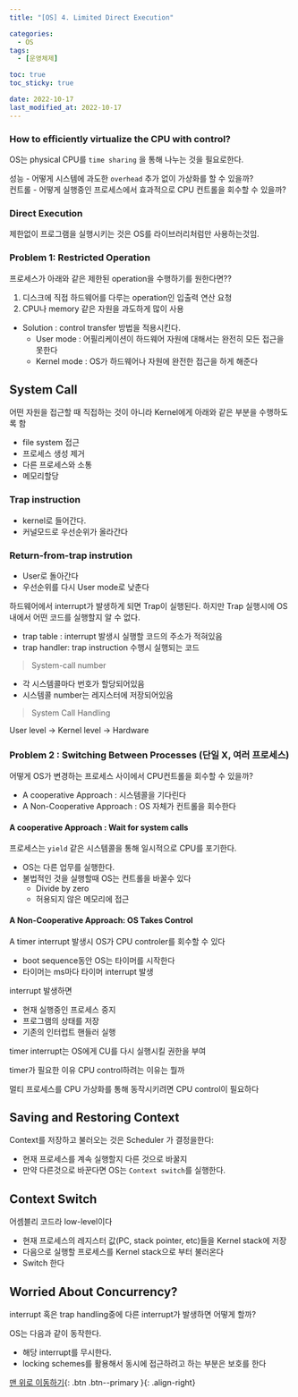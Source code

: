 ```yaml
---
title: "[OS] 4. Limited Direct Execution"

categories:
  - OS
tags:
  - [운영체제]

toc: true
toc_sticky: true

date: 2022-10-17
last_modified_at: 2022-10-17
---
```


### How to efficiently virtualize the CPU with control?

OS는 physical CPU를 `time sharing` 을 통해 나누는 것을 필요로한다.

성능 - 어떻게 시스템에 과도한 `overhead` 추가 없이 가상화를 할 수 있을까?  
컨트롤 - 어떻게 실행중인 프로세스에서 효과적으로 CPU 컨트롤을 회수할 수 있을까?

### Direct Execution

제한없이 프로그램을 실행시키는 것은 OS를 라이브러리처럼만 사용하는것임.

### Problem 1: Restricted Operation

프로세스가 아래와 같은 제한된 operation을 수행하기를 원한다면??

1. 디스크에 직접 하드웨어를 다루는 operation인 입출력 연산 요청
2. CPU나 memory 같은 자원을 과도하게 많이 사용

- Solution : control transfer 방법을 적용시킨다.
  - User mode : 어필리케이션이 하드웨어 자원에 대해서는 완전히 모든 접근을 못한다
  - Kernel mode : OS가 하드웨어나 자원에 완전한 접근을 하게 해준다

## System Call

어떤 자원을 접근할 때 직접하는 것이 아니라 Kernel에게 아래와 같은 부분을 수행하도록 함

- file system 접근
- 프로세스 생성 제거
- 다른 프로세스와 소통
- 메모리할당

### Trap instruction

- kernel로 들어간다.
- 커널모드로 우선순위가 올라간다

### Return-from-trap instrution

- User로 돌아간다
- 우선순위를 다시 User mode로 낮춘다

하드웨어에서 interrupt가 발생하게 되면 Trap이 실행된다.
하지만 Trap 실행시에 OS 내에서 어떤 코드를 실행할지 알 수 없다.

- trap table : interrupt 발생시 실행할 코드의 주소가 적혀있음
- trap handler: trap instruction 수행시 실행되는 코드

> System-call number

- 각 시스템콜마다 번호가 할당되어있음
- 시스템콜 number는 레지스터에 저장되어있음

> System Call Handling

User level → Kernel level → Hardware

### Problem 2 : Switching Between Processes (단일 X, 여러 프로세스)

어떻게 OS가 변경하는 프로세스 사이에서 CPU컨트롤을 회수할 수 있을까?

- A cooperative Approach : 시스템콜을 기다린다
- A Non-Cooperative Approach : OS 자체가 컨트롤을 회수한다

#### A cooperative Approach : Wait for system calls

프로세스는 `yield` 같은 시스템콜을 통해 일시적으로 CPU를 포기한다.

- OS는 다른 업무를 실행한다.
- 불법적인 것을 실행할때 OS는 컨트롤을 바꿀수 있다
  - Divide by zero
  - 허용되지 않은 메모리에 접근

#### A Non-Cooperative Approach: OS Takes Control

A timer interrupt 발생시 OS가 CPU controler를 회수할 수 있다

- boot sequence동안 OS는 타이머를 시작한다
- 타이머는 ms마다 타이머 interrupt 발생

interrupt 발생하면

- 현재 실행중인 프로세스 중지
- 프로그램의 상태를 저장
- 기존의 인터럽트 핸들러 실행

timer interrupt는 OS에게 CU를 다시 실행시킬 권한을 부여

timer가 필요한 이유 CPU control하려는 이유는 뭘까

멀티 프로세스를 CPU 가상화를 통해 동작시키려면 CPU control이 필요하다

## Saving and Restoring Context

Context를 저장하고 불러오는 것은 Scheduler 가 결정을한다:

- 현재 프로세스를 계속 실행할지 다른 것으로 바꿀지
- 만약 다른것으로 바꾼다면 OS는 `Context switch`를 실행한다.

## Context Switch

어셈블리 코드라 low-level이다

- 현재 프로세스의 레지스터 값(PC, stack pointer, etc)들을 Kernel stack에 저장
- 다음으로 실행할 프로세스를 Kernel stack으로 부터 불러온다
- Switch 한다

## Worried About Concurrency?

interrupt 혹은 trap handling중에 다른 interrupt가 발생하면 어떻게 할까?

OS는 다음과 같이 동작한다.

- 해당 interrupt를 무시한다.
- locking schemes를 활용해서 동시에 접근하려고 하는 부분은 보호를 한다

[맨 위로 이동하기](#){: .btn .btn--primary }{: .align-right}

